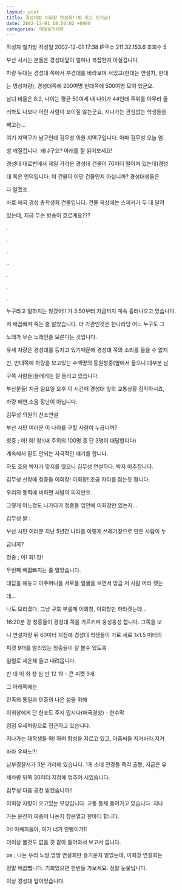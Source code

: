```yaml
---
layout: post
title: 경성대앞 이회창 연설회!(펌 최고 인기글)
date: 2002-12-01 18:50:02 +0900
categories: 깨달음의대화
---
```

작성자 철가방 작성일 2002-12-01 17:38 IP주소 211.32.153.6 조회수 5
  

  

  
부산 사시는 분들은 경성대앞이 얼마나 복잡한지 아실겁니다.
  

  
차량 두대는 경성대 쪽에서 부경대를 바라보며 서있고(한대는 연설차, 한대
  

  
는 영상차량), 경성대쪽에 200여명 반대쪽에 500여명 모여 있군요.
  

  
남녀 비율은 8:2, 나이는 평균 50여세 내 나이가 44인데 주위를 아무리 둘
  

  
러봐도 나보다 어린 사람이 보이질 않는군요, 지나가는 관심없는 학생들을
  

  
빼고는...
  

  
여기 지역구가 남구인데 김무성 의원 지역구입니다. 아마 김무성 오늘 엄
  

  
청 깨질겁니다. 왜냐구요? 아래를 잘 읽어보세요!
  

  
경성대 대로변에서 제일 가까운 경성대 건물이 70미터 떨어져 있는데(경성
  

  
대 쪽은 언덕입니다. 이 건물이 어떤 건물인지 아십니까? 경성대생들은
  

  
다 알겠죠.
  

  
바로 애국 경성 총학생회 건물입니다. 건물 옥상에는 스피커가 두 대 달려
  

  
있는데, 지금 무슨 방송이 흐르게요???
  
.
  
.
  
.
  
..
  
.
  
.
  
.
  
누구라고 말하지는 않겠어!! 가 3:50부터 지금까지 계속 흘러나오고 있습니다.
  

  
저 배꼽빠져 죽는 줄 알았습니다. 더 가관인것은 한나라당 어느 누구도 그
  

  
노래가 무슨 노래인줄 모른다는 것입니다.
  

  
유세 차량은 경성대를 등지고 있기때문에 경성대 쪽의 소리를 들을 수 없지
  

  
만, 반대쪽에 차량을 보고있는 수백명의 동원청중(옆에서 들으니 대부분 남
  

  
구쪽 사람들)들에게는 잘 들리고 있습니다.
  

  
부산분들! 지금 일요일 오후 이 시간때 경성대 앞의 교통상황 짐작하시죠,
  

  
차량 매연,소음 장난이 아닙니다.
  

  
김무성 의원의 찬조연설
  

  
부산 시민 여러분 이 나라를 구할 사람이 누굽니까?
  

  
청중 ; 이! 회! 창!(내 주위의 100명 중 단 3명이 대답합디다)
  

  
계속해서 말도 안되는 자극적인 얘기를 합니다.
  

  
하도 호응 박자가 맞지를 않으니 김무성 연설하다. 박자 마추잡니다.
  

  
김무성 선창에 청중들 이회창! 이회창! 조금 자리를 잡는듯 합니다.
  

  
우리의 동력에 비하면 새발의 피지만요.
  

  
그렇게 어느정도 나가다가 청중들 입안에 이회창만 있는지...
  

  
김무성 왈 :
  

  
부산 시민 여러분 지난 5년간 나라를 이렇게 쓰레기장으로 만든 사람이 누
  

  
굽니까?
  

  
청중 ; 이! 회! 창!
  

  
두번째 배꼽빠지는 줄 알았습니다.
  

  
대답을 해놓고 아주머니들 서로들 얼굴을 보면서 방금 저 사람 머라 켓는
  

  
데...
  

  
나도 모리겠다. 그냥 구호 부를때 이회창, 이회창만 하라켓는데...
  

  
16:20분 경 청중들이 경성대 쪽을 가르키며 웅성웅성 합니다. 그쪽을 보
  

  
니 연설차량 뒤 60미터 지점에 경성대 학생들이 가로 세로 1x1.5 미터의
  

  
피켓 9개를 멀리있는 청중들이 잘 볼수 있도록
  

  
일렬로 세운체 들고 내려옵니다.
  

  
반 대 이 회 창 심 판 12 19 - 큰 피켓 9개
  

  
그 아래쪽에는
  

  
민족의 통일과 민중의 나은 삶을 위해
  

  
이회창에게 단 한표도 주지 맙시다(애국경성) - 현수막
  

  
점점 유세차량으로 접근하고 있습니다.
  

  
지나가는 대학생들 와! 하며 함성을 지르고 있고, 아줌씨들 저거바라,저거
  

  
바라 우짜노!!!
  

  
남부경찰서가 3분 거리에 있습니다. 1개 소대 전경들 즉각 출동, 지금은 유
  

  
세차량 뒤쪽 30미터 지점에 멈추어 서있습니다.
  

  
김무성 다음 공천 받겠습니까!!
  

  
이회창 차량이 오고있는 모양입니다. 교통 통제 들어가고 있습니다. 지나
  

  
가는 운전자 짜증이 나는지 창문열고 한마디 합니다.
  

  
야! 이쌔끼들아, 여가 너거 안빵이가!!
  

  
더이상 볼것도 없을 것 같아 들어와서 보고서 씁니다.
  

  
ps ; 나는 우리 노짱,명짱 연설회만 즐거운지 알았는데, 이회창 연설회는
  

  
정말 배꼽뺍니다. 기회있으면 한번들 가보세요. 정말 눈물납니다.
  

  
이상 경성대 앞이었습니다.
